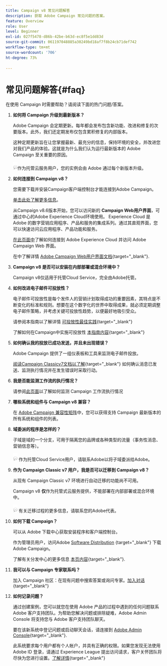 ```yaml
---
title: Campaign v8 常见问题解答
description: 获取 Adobe Campaign 常见问题的答案。
feature: Overview
role: User
level: Beginner
exl-id: 027f5478-d86b-42be-b63d-ec8f5e1dd83d
source-git-commit: 061197048885a30249bd18af7f8b24cb71def742
workflow-type: tm+mt
source-wordcount: '706'
ht-degree: 73%

---
```


# 常见问题解答{#faq}

在使用 Campaign 时需要帮助？请阅读下面的热门问题/答案。

1. **如何将 Campaign 升级到最新版本？**

   Adobe Campaign 会定期更新。每年都会发布包含新功能、改进和修复的次要版本。此外，我们还定期发布仅包含累积修复的内部版本。

   这种定期更新旨在让您掌握最新、最充分的信息，保持环境的安全，并改进您对我们产品的体验。这就是为什么我们认为运行最新版本的 Adobe Campaign 至关重要的原因。

   ![](../assets/do-not-localize/speech.png)作为托管云服务用户，您的实例会由 Adobe 通过每个新版本升级。

1. **如何连接到 Campaign v8？**

   您需要下载并安装Campaign客户端控制台才能连接到Adobe Campaign。

   [单击此处了解更多信息](connect.md)。

   从Campaign v8.6版本开始，您可以访问新的 **Campaign Web用户界面**，可通过中心的Adobe Experience Cloud环境使用。 Experience Cloud 是 Adobe 的数字营销应用程序、产品和服务的集成系列。通过其直观界面，您可以快速访问云应用程序、产品功能和服务。

   [在此页面中](campaign-ui.md#ac-web-ui)了解如何连接到 Adobe Experience Cloud 并访问 Adobe Campaign Web 界面。

   在中了解详情 [Adobe Campaign Web用户界面文档](https://experienceleague.adobe.com/en/docs/campaign-web/v8/campaign-web-home){target="_blank"}.
1. **Campaign v8 是否可以安装在内部部署或混合环境中？**

   Campaign v8仅适用于托管Cloud Service，完全由Adobe托管。

1. **如何改进电子邮件可投放性？**

   电子邮件可投放性是每个发件人的营销计划取得成功的重要因素，其特点是不断变化的标准和规则。想要在这个数字化的世界中取得成果，就必须定期调整电子邮件策略，并考虑关键可投放性趋势，以便最好地吸引受众。

   请参阅本指南以了解详情 [可投放性最佳实践](https://experienceleague.adobe.com/docs/deliverability-learn/deliverability-best-practice-guide/introduction.html?lang=zh-Hans){target="_blank"}

   了解如何在Campaign中实施可投放性 [本指南内容](https://experienceleague.adobe.com/docs/deliverability-learn/deliverability-best-practice-guide/additional-resources/general-resources.html?lang=zh-Hans){target="_blank"}

1. **如何确认我的投放已成功发送，并且未出现错误？**

   Adobe Campaign 提供了一组仪表板和工具来监测电子邮件投放。

   [阅读Campaign Classicv7文档以了解](https://experienceleague.adobe.com/docs/campaign-classic/using/sending-messages/monitoring-deliveries/about-delivery-monitoring.html?lang=zh-Hans){target="_blank"} 如何确认消息已发送、监测执行情况并在发生错误时采取行动。

1. **我是否能监测工作流的执行情况？**

   请参阅[此页面](https://experienceleague.adobe.com/docs/campaign/automation/workflows/executing-a-workflow/start-a-workflow.html?lang=zh-Hans)以了解如何监测 Campaign 工作流执行情况

1. **哪些系统和组件与 Campaign v8 兼容？**

   在 [Adobe Campaign 兼容性矩阵](compatibility-matrix.md)中，您可以获得支持 Campaign 最新版本的所有系统和组件的列表。

1. **域委派的程序是怎样的？**

   子域是域的一个分支，可用于隔离您的品牌或各种类型的流量（事务性消息、营销信息等）。

   ![](../assets/do-not-localize/speech.png) 作为托管Cloud Service用户，请联系Adobe以将子域委派给Adobe。

1. **作为 Campaign Classic v7 用户，我是否可以迁移到 Campaign v8？**

   从现有 Campaign Classic v7 环境进行自动迁移的功能尚不可用。

   Campaign v8 **仅**&#x200B;作为托管式云服务提供，不能部署在内部部署或混合环境中。

   ![](../assets/do-not-localize/speech.png) 有关迁移过程的更多信息，请联系您的Adobe代表。

1. **如何下载 Campaign？**

   可以从 Adobe 下载中心获取安装程序和客户端控制台。

   作为管理员用户，访问Adobe [Software Distribution](https://experience.adobe.com/#/downloads/content/software-distribution/cn/campaign.html) {target="_blank"} 下载Adobe Campaign。

   了解有关分发中心的更多信息 [本页内容](https://experienceleague.adobe.com/docs/experience-cloud/software-distribution/home.html?lang=zh-Hans){target="_blank"}.

1. **我可以与 Campaign 专家联系吗？**

   加入 Campaign 社区：在现有问题中搜索答案或询问专家。[加入对话](https://experienceleaguecommunities.adobe.com/t5/adobe-campaign-classic/ct-p/adobe-campaign-classic-community){target="_blank"}


1. **如何记录问题？**

   通过创建案例，您可以就您在使用 Adobe 产品的过程中遇到的任何问题联系 Adobe 客户支持团队。为帮助您解决问题或排除疑难，Adobe Admin Console 将支持您与 Adobe 客户支持团队聊天。

   要在该新系统中登记问题或启动聊天会话，请连接到 [Adobe Admin Console](https://adminConsole.adobe.com/overview){target="_blank"}.

   此系统要求每个用户都有个人帐户，并具有正确的权限。如果您发现无法使用 Adobe ID 登录，请通过 Experience League 提出访问请求，客户关怀团队将尽快为您进行设置。[了解详情](https://helpx.adobe.com/cn/enterprise/admin-guide.html/enterprise/using/support-for-experience-cloud.ug.html){target="_blank"}
